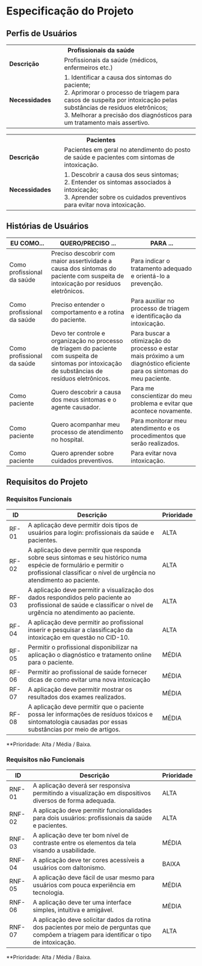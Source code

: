 # Especificação do Projeto

## Perfis de Usuários

<table>
<tbody>
<tr align=center>
<th colspan="2">Profissionais da saúde</th>
</tr>
<tr>
<td width="150px"><b>Descrição</b></td>
<td width="600px">Profissionais da saúde (médicos, enfermeiros etc.)</td>
</tr>
<tr>
<td><b>Necessidades</b></td>
<td>
1. Identificar a causa dos sintomas do paciente;</br>
2. Aprimorar o processo de triagem para casos de suspeita por intoxicação pelas substâncias de resíduos eletrônicos;</br>
3. Melhorar a precisão dos diagnósticos para um tratamento mais assertivo.</br>
</td>
</tr>
</tbody>
</table>

<table>
<tbody>
<tr align=center>
<th colspan="2">Pacientes</th>
</tr>
<tr>
<td width="150px"><b>Descrição</b></td>
<td width="600px">Pacientes em geral no atendimento do posto de saúde e pacientes com sintomas de intoxicação.</td>
</tr>
<tr>
<td><b>Necessidades</b></td>
<td>
1. Descobrir a causa dos seus sintomas;</br>
2. Entender os sintomas associados à intoxicação;</br>
3. Aprender sobre os cuidados preventivos para evitar nova intoxicação.</br> 
</td>
</tr>
</tbody>
</table>


## Histórias de Usuários


|EU COMO...                  | QUERO/PRECISO ...             |PARA ...                           |
|----------------------------|-------------------------------|-----------------------------------|
| Como profissional da saúde | Preciso descobrir com maior assertividade a causa dos sintomas do paciente com suspeita de intoxicação por resíduos eletrônicos.|Para indicar o tratamento adequado e orientá-lo a prevenção.|
| Como profissional da saúde |Preciso entender o comportamento e a rotina do paciente.|Para auxiliar no processo de triagem e identificação da intoxicação.|
| Como profissional da saúde | Devo ter controle e organização no processo de triagem do paciente com suspeita de sintomas por intoxicação de substâncias de resíduos eletrônicos.|Para buscar a otimização do processo e estar mais próximo a um diagnóstico eficiente para os sintomas do meu paciente.|
| Como paciente| Quero descobrir a causa dos meus sintomas e o agente causador.|Para me conscientizar do meu problema e evitar que acontece novamente.|
| Como paciente | Quero acompanhar meu processo de atendimento no hospital.|Para monitorar meu atendimento e os procedimentos que serão realizados.|
| Como paciente | Quero aprender sobre cuidados preventivos.|Para evitar nova intoxicação.|

## Requisitos do Projeto

### Requisitos Funcionais

|ID      | Descrição                       | Prioridade |
|------- |---------------------------------|----|
| RF-01  |A aplicação deve permitir dois tipos de usuários para login: profissionais da saúde e pacientes.|ALTA  | 
| RF-02  | A aplicação deve permitir que responda sobre seus sintomas e seu histórico numa espécie de formulário e permitir o profissional classificar o nível de urgência no atendimento ao paciente.|  ALTA  |
| RF-03  | A aplicação deve permitir a visualização dos dados respondidos pelo paciente ao profissional de saúde e classificar o nível de urgência no atendimento ao paciente.|  ALTA  |
| RF-04  |A aplicação deve permitir ao profissional inserir e pesquisar a classificação da intoxicação em questão no CID-10.|  ALTA  |
| RF-05  |Permitir o profissional disponibilizar na aplicação o diagnóstico e tratamento online para o paciente.|  MÉDIA  |
| RF-06  |Permitir ao profissional de saúde fornecer dicas de como evitar uma nova intoxicação|  MÉDIA  |
| RF-07  |A aplicação deve permitir mostrar os resultados dos exames realizados.|  MÉDIA  |
| RF-08  |A aplicação deve permitir que o paciente possa ler informações de resíduos tóxicos e sintomatologia causadas por essas substâncias por meio de artigos.|  MÉDIA  |

**Prioridade: Alta / Média / Baixa. 

### Requisitos não Funcionais

|ID      | Descrição               |Prioridade |
|--------|-------------------------|----|
| RNF-01 | A aplicação deverá ser responsiva permitindo a visualização em dispositivos diversos de forma adequada.| ALTA | 
| RNF-02  |A aplicação deve permitir funcionalidades para dois usuários: profissionais da saúde e pacientes.| ALTA | 
| RNF-03 | A aplicação deve ter bom nível de contraste entre os elementos da tela visando a usabilidade.| MÉDIA |
|RNF-04  |A aplicação deve ter cores acessíveis a usuários com daltonismo.| BAIXA |
|RNF-05  |A aplicação deve fácil de usar mesmo para usuários com pouca experiência em tecnologia.| MÉDIA |
|RNF-06  |A aplicação deve ter uma interface simples, intuitiva e amigável.| MÉDIA |
|RNF-07  |A aplicação deve solicitar dados da rotina dos pacientes por meio de perguntas que compõem a triagem para identificar o tipo de intoxicação.| ALTA |

**Prioridade: Alta / Média / Baixa. 

